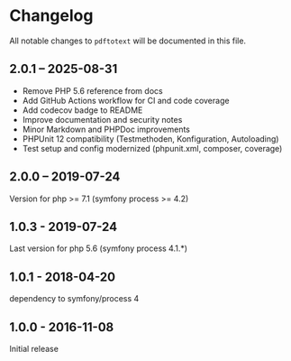 
# Changelog

All notable changes to `pdftotext` will be documented in this file.


## 2.0.1 – 2025-08-31
- Remove PHP 5.6 reference from docs
- Add GitHub Actions workflow for CI and code coverage
- Add codecov badge to README
- Improve documentation and security notes
- Minor Markdown and PHPDoc improvements
- PHPUnit 12 compatibility (Testmethoden, Konfiguration, Autoloading)
- Test setup and config modernized (phpunit.xml, composer, coverage)

## 2.0.0 – 2019-07-24
Version for php >= 7.1 (symfony process >= 4.2)

## 1.0.3 - 2019-07-24
Last version for php 5.6 (symfony process 4.1.*)

## 1.0.1 - 2018-04-20

dependency to symfony/process 4

## 1.0.0 - 2016-11-08

Initial release
